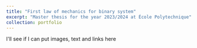 ```yaml
---
title: "First law of mechanics for binary system"
excerpt: "Master thesis for the year 2023/2024 at École Polytechnique"
collection: portfolio
---
```


I'll see if I can put images, text and links here
